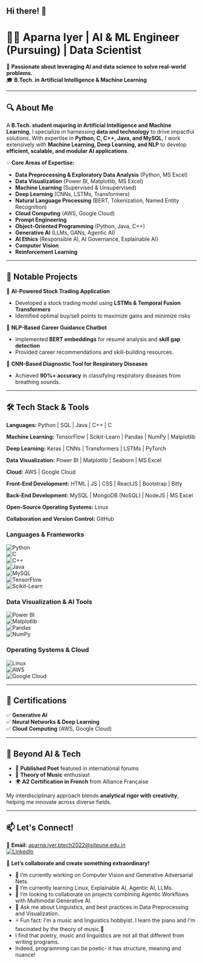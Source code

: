 ## Hi there! 👋

# 👩‍💻 Aparna Iyer | AI & ML Engineer (Pursuing) | Data Scientist  

🚀 **Passionate about leveraging AI and data science to solve real-world problems.**  
🎓 **B.Tech. in Artificial Intelligence & Machine Learning**  

---

## 🔍 About Me  

A **B.Tech. student majoring in Artificial Intelligence and Machine Learning**, I specialize in harnessing **data and technology** to drive impactful solutions. With expertise in **Python, C, C++, Java, and MySQL**, I work extensively with **Machine Learning, Deep Learning, and NLP** to develop **efficient, scalable, and modular AI applications**.  

💡 **Core Areas of Expertise:**  
- **Data Preprocessing & Exploratory Data Analysis** (Python, MS Excel)
- **Data Visualization** (Power BI, Matplotlib, MS Excel)  
- **Machine Learning** (Supervised & Unsupervised)  
- **Deep Learning** (CNNs, LSTMs, Transformers)  
- **Natural Language Processing** (BERT, Tokenization, Named Entity Recognition)  
- **Cloud Computing** (AWS, Google Cloud)  
- **Prompt Engineering**
- **Object-Oriented Programming** (Python, Java, C++)
- **Generative AI** (LLMs, GANs, Agentic AI)
- **AI Ethics** (Responsible AI, AI Governance, Explainable AI)
- **Computer Vision**
- **Reinforcement Learning**
---

## 🚀 Notable Projects  

🔹 **AI-Powered Stock Trading Application**  
- Developed a stock trading model using **LSTMs & Temporal Fusion Transformers**  
- Identified optimal buy/sell points to maximize gains and minimize risks  

🔹 **NLP-Based Career Guidance Chatbot**  
- Implemented **BERT embeddings** for résumé analysis and **skill gap detection**  
- Provided career recommendations and skill-building resources.  

🔹 **CNN-Based Diagnostic Tool for Respiratory Diseases**  
- Achieved **90%+ accuracy** in classifying respiratory diseases from breathing sounds.
---

## 🛠️ Tech Stack & Tools  

**Languages:** Python | SQL | Java | C++ | C 

**Machine Learning:** TensorFlow | Scikit-Learn | Pandas | NumPy | Matplotlib

**Deep Learning:** Keras | CNNs | Transformers | LSTMs | PyTorch

**Data Visualization:** Power BI | Matplotlib | Seaborn | MS Excel

**Cloud:** AWS | Google Cloud 

**Front-End Development:** HTML | JS | CSS | ReactJS | Bootstrap | Bitly

**Back-End Development:** MySQL | MongoDB (NoSQL) | NodeJS | MS Excel

**Open-Source Operating Systems:** Linux

**Collaboration and Version Control:** GitHub 


### **Languages & Frameworks**  
![Python](https://img.shields.io/badge/Python-3776AB?style=for-the-badge&logo=python&logoColor=white)  
![C](https://img.shields.io/badge/C-00599C?style=for-the-badge&logo=c&logoColor=white)  
![C++](https://img.shields.io/badge/C++-00599C?style=for-the-badge&logo=c%2B%2B&logoColor=white)  
![Java](https://img.shields.io/badge/Java-007396?style=for-the-badge&logo=java&logoColor=white)  
![MySQL](https://img.shields.io/badge/MySQL-4479A1?style=for-the-badge&logo=mysql&logoColor=white)  
![TensorFlow](https://img.shields.io/badge/TensorFlow-FF6F00?style=for-the-badge&logo=tensorflow&logoColor=white)  
![Scikit-Learn](https://img.shields.io/badge/Scikit--Learn-F7931E?style=for-the-badge&logo=scikitlearn&logoColor=white)  

### **Data Visualization & AI Tools**  
![Power BI](https://img.shields.io/badge/Power%20BI-F2C811?style=for-the-badge&logo=powerbi&logoColor=black)  
![Matplotlib](https://img.shields.io/badge/Matplotlib-008080?style=for-the-badge)  
![Pandas](https://img.shields.io/badge/Pandas-150458?style=for-the-badge&logo=pandas&logoColor=white)  
![NumPy](https://img.shields.io/badge/NumPy-013243?style=for-the-badge&logo=numpy&logoColor=white)  

### **Operating Systems & Cloud**  
![Linux](https://img.shields.io/badge/Linux-FCC624?style=for-the-badge&logo=linux&logoColor=black)  
![AWS](https://img.shields.io/badge/AWS-232F3E?style=for-the-badge&logo=amazonaws&logoColor=white)  
![Google Cloud](https://img.shields.io/badge/Google%20Cloud-4285F4?style=for-the-badge&logo=googlecloud&logoColor=white)  

---

## 📜 Certifications  

✅ **Generative AI**  
✅ **Neural Networks & Deep Learning**  
✅ **Cloud Computing** (AWS, Google Cloud)  

---

## 🎨 Beyond AI & Tech  

- 📜 **Published Poet** featured in international forums  
- 🎼 **Theory of Music** enthusiast  
- 🌍 **A2 Certification in French** from Alliance Française  

My interdisciplinary approach blends **analytical rigor with creativity**, helping me innovate across diverse fields.  

---

## 📫 Let's Connect!  

📧 **Email:** [aparna.iyer.btech2022@sitpune.edu.in](mailto:aparna.iyer.btech2022@sitpune.edu.in)  
[![LinkedIn](https://img.shields.io/badge/LinkedIn-0077B5?style=for-the-badge&logo=linkedin&logoColor=white)](https://www.linkedin.com/in/aparna-iyer-04ai06/)  

🚀 **Let’s collaborate and create something extraordinary!**  


- 🔭 I’m currently working on Computer Vision and Generative Adversarial Nets.
- 🌱 I’m currently learning Linux, Explainable AI, Agentic AI, LLMs.
- 👯 I’m looking to collaborate on projects combining Agentic Workflows with Multimodal Generative AI.
- 💬 Ask me about Linguistics, and best practices in Data Preprocessing and Visualization.
- ⚡ Fun fact: I'm a music and linguistics hobbyist. I learn the piano and I'm fascinated by the theory of music.🎼
- I find that poetry, music and linguistics are not all that different from writing programs.
- Indeed, programming can be poetic- it has structure, meaning and nuance!
  
